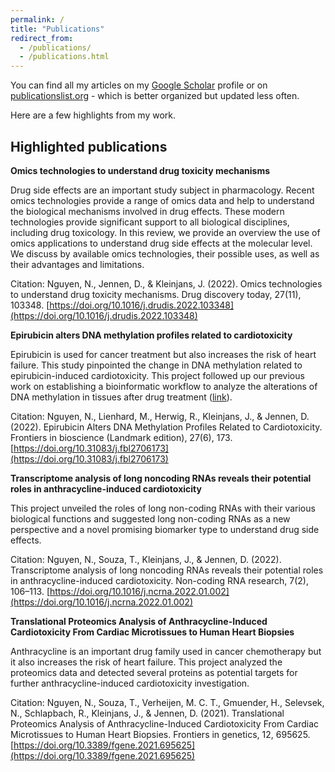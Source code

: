 ```yaml
---
permalink: /
title: "Publications"
redirect_from: 
  - /publications/
  - /publications.html
---
```


You can find all my articles on my [Google Scholar](https://scholar.google.com/citations?user=pgWeRbwAAAAJ&hl=en) profile or on [publicationslist.org](http://publicationslist.org/nhan-nguyen) - which is better organized but updated less often.

Here are a few highlights from my work.

Highlighted publications
------


**Omics technologies to understand drug toxicity mechanisms**

Drug side effects are an important study subject in pharmacology. Recent omics technologies provide a range of omics data and help to understand the biological mechanisms involved in drug effects. These modern technologies provide significant support to all biological disciplines, including drug toxicology. In this review, we provide an overview the use of omics applications to understand drug side effects at the molecular level. We discuss by available omics technologies, their possible uses, as well as their advantages and limitations. 

Citation: Nguyen, N., Jennen, D., & Kleinjans, J. (2022). Omics technologies to understand drug toxicity mechanisms. Drug discovery today, 27(11), 103348. [https://doi.org/10.1016/j.drudis.2022.103348](https://doi.org/10.1016/j.drudis.2022.103348)

**Epirubicin alters DNA methylation profiles related to cardiotoxicity**

Epirubicin is used for cancer treatment but also increases the risk of heart failure. This study pinpointed the change in DNA methylation related to epirubicin-induced cardiotoxicity. This project followed up our previous work on establishing a bioinformatic workflow to analyze the alterations of DNA methylation in tissues after drug treatment ([link](https://doi.org/10.1145/3510427.3510437)).

Citation: Nguyen, N., Lienhard, M., Herwig, R., Kleinjans, J., & Jennen, D. (2022). Epirubicin Alters DNA Methylation Profiles Related to Cardiotoxicity. Frontiers in bioscience (Landmark edition), 27(6), 173. [https://doi.org/10.31083/j.fbl2706173](https://doi.org/10.31083/j.fbl2706173)

**Transcriptome analysis of long noncoding RNAs reveals their potential roles in anthracycline-induced cardiotoxicity**

This project unveiled the roles of long non-coding RNAs with their various biological functions and suggested long non-coding RNAs as a new perspective and a novel promising biomarker type to understand drug side effects. 

Citation: Nguyen, N., Souza, T., Kleinjans, J., & Jennen, D. (2022). Transcriptome analysis of long noncoding RNAs reveals their potential roles in anthracycline-induced cardiotoxicity. Non-coding RNA research, 7(2), 106–113. [https://doi.org/10.1016/j.ncrna.2022.01.002](https://doi.org/10.1016/j.ncrna.2022.01.002)

**Translational Proteomics Analysis of Anthracycline-Induced Cardiotoxicity From Cardiac Microtissues to Human Heart Biopsies**

Anthracycline is an important drug family used in cancer chemotherapy but it also increases the risk of heart failure. This project analyzed the proteomics data and detected several proteins as potential targets for further anthracycline-induced cardiotoxicity investigation.

Citation: Nguyen, N., Souza, T., Verheijen, M. C. T., Gmuender, H., Selevsek, N., Schlapbach, R., Kleinjans, J., & Jennen, D. (2021). Translational Proteomics Analysis of Anthracycline-Induced Cardiotoxicity From Cardiac Microtissues to Human Heart Biopsies. Frontiers in genetics, 12, 695625. [https://doi.org/10.3389/fgene.2021.695625](https://doi.org/10.3389/fgene.2021.695625)


